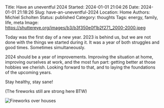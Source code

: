 Title: Have an uneventful 2024
Started: 2024-01-01 21:04:26
Date: 2024-01-01 21:18:26
Slug: have-an-uneventful-2024
Location: Home
Authors: Michiel Scholten
Status: published
Category: thoughts
Tags: energy, family, life, meta
Image: https://shuttereye.org/images/b3/b3f350e0f1b2f271_2000-2000.jpeg

Today was the first day of a new year. 2023 is behind us, but we are not done with the things we started during it. It was a year of both struggles and good times. Sometimes simultaneously.

2024 should be a year of improvements. Improving the situation at home, improving ourselves at work, and the most fun part: getting better at those hobbies we cherish. Looking forward to that, and to laying the foundations of the upcoming years.

Stay healthy, stay sane!

(The fireworks still are strong here BTW)

![Fireworks over houses](https://shuttereye.org/images/b3/b3f350e0f1b2f271_2000-2000.jpeg)
